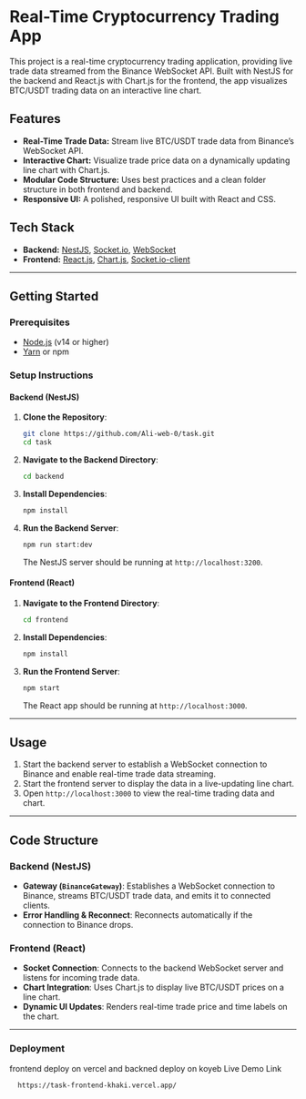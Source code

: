 # Real-Time Cryptocurrency Trading App

This project is a real-time cryptocurrency trading application, providing live trade data streamed from the Binance WebSocket API. Built with NestJS for the backend and React.js with Chart.js for the frontend, the app visualizes BTC/USDT trading data on an interactive line chart.

## Features

- **Real-Time Trade Data:** Stream live BTC/USDT trade data from Binance’s WebSocket API.
- **Interactive Chart:** Visualize trade price data on a dynamically updating line chart with Chart.js.
- **Modular Code Structure:** Uses best practices and a clean folder structure in both frontend and backend.
- **Responsive UI:** A polished, responsive UI built with React and CSS.

## Tech Stack

- **Backend:** [NestJS](https://nestjs.com/), [Socket.io](https://socket.io/), [WebSocket](https://developer.mozilla.org/en-US/docs/Web/API/WebSocket)
- **Frontend:** [React.js](https://reactjs.org/), [Chart.js](https://www.chartjs.org/), [Socket.io-client](https://www.npmjs.com/package/socket.io-client)

---

## Getting Started

### Prerequisites

- [Node.js](https://nodejs.org/) (v14 or higher)
- [Yarn](https://classic.yarnpkg.com/en/docs/install/) or npm

### Setup Instructions

#### Backend (NestJS)

1. **Clone the Repository**:
    ```bash
    git clone https://github.com/Ali-web-0/task.git
    cd task
    ```

2. **Navigate to the Backend Directory**:
    ```bash
    cd backend
    ```

3. **Install Dependencies**:
    ```bash
    npm install
    ```

4. **Run the Backend Server**:
    ```bash
    npm run start:dev
    ```
    The NestJS server should be running at `http://localhost:3200`.

#### Frontend (React)

1. **Navigate to the Frontend Directory**:
    ```bash
    cd frontend
    ```

2. **Install Dependencies**:
    ```bash
    npm install
    ```

3. **Run the Frontend Server**:
    ```bash
    npm start
    ```
    The React app should be running at `http://localhost:3000`.

---

## Usage

1. Start the backend server to establish a WebSocket connection to Binance and enable real-time trade data streaming.
2. Start the frontend server to display the data in a live-updating line chart.
3. Open `http://localhost:3000` to view the real-time trading data and chart.

---

## Code Structure

### Backend (NestJS)

- **Gateway (`BinanceGateway`)**: Establishes a WebSocket connection to Binance, streams BTC/USDT trade data, and emits it to connected clients.
- **Error Handling & Reconnect**: Reconnects automatically if the connection to Binance drops.

### Frontend (React)

- **Socket Connection**: Connects to the backend WebSocket server and listens for incoming trade data.
- **Chart Integration**: Uses Chart.js to display live BTC/USDT prices on a line chart.
- **Dynamic UI Updates**: Renders real-time trade price and time labels on the chart.

---

### Deployment

frontend deploy on vercel 
and backned deploy on koyeb
Live Demo Link
  ```bash
    https://task-frontend-khaki.vercel.app/
    